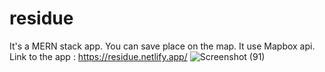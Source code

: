# residue


It's a MERN stack app.
You can save place on the map.
It use Mapbox api.
Link to the app : https://residue.netlify.app/
![Screenshot (91)](https://user-images.githubusercontent.com/84778158/138341333-3ca13056-003e-4adf-83a0-51312e87a90e.png)

